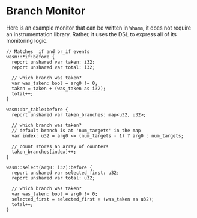# Branch Monitor #

Here is an example monitor that can be written in `Whamm`, it does not require an instrumentation library.
Rather, it uses the DSL to express all of its monitoring logic.

```
// Matches _if and br_if events
wasm::*if:before {
  report unshared var taken: i32;
  report unshared var total: i32;

  // which branch was taken?
  var was_taken: bool = arg0 != 0;
  taken = taken + (was_taken as i32);
  total++;
}

wasm::br_table:before {
  report unshared var taken_branches: map<u32, u32>;

  // which branch was taken?
  // default branch is at 'num_targets' in the map
  var index: u32 = arg0 <= (num_targets - 1) ? arg0 : num_targets;

  // count stores an array of counters
  taken_branches[index]++;
}

wasm::select(arg0: i32):before {
  report unshared var selected_first: u32;
  report unshared var total: u32;

  // which branch was taken?
  var was_taken: bool = arg0 != 0;
  selected_first = selected_first + (was_taken as u32);
  total++;
}
```
